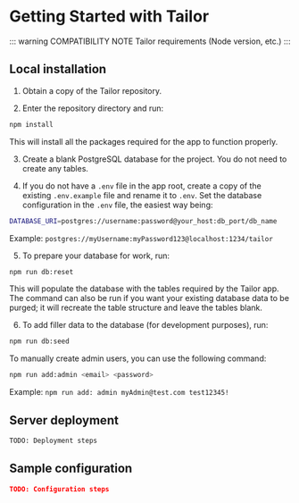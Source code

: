 # Getting Started with Tailor

::: warning COMPATIBILITY NOTE
Tailor requirements (Node version, etc.)
:::

## Local installation

1. Obtain a copy of the Tailor repository.

2. Enter the repository directory and run:
``` sh
npm install
```
This will install all the packages required for the app to function properly.

3. Create a blank PostgreSQL database for the project. You do not need to create any tables.

4. If you do not have a `.env` file in the app root, create a copy of the existing `.env.example` file and rename it to `.env`. Set the database configuration in the `.env` file, the easiest way being:
``` sh
DATABASE_URI=postgres://username:password@your_host:db_port/db_name
```
Example: `postgres://myUsername:myPassword123@localhost:1234/tailor`

5. To prepare your database for work, run:
``` sh
npm run db:reset
```
This will populate the database with the tables required by the Tailor app. The command can also be run if you want your existing database data to be purged; it will recreate the table structure and leave the tables blank.

6. To add filler data to the database (for development purposes), run:
``` sh
npm run db:seed
```
To manually create admin users, you can use the following command:
``` sh
npm run add:admin <email> <password>
```
Example: `npm run add: admin myAdmin@test.com test12345!`

## Server deployment

``` sh
TODO: Deployment steps
```

## Sample configuration

``` json
TODO: Configuration steps
```
